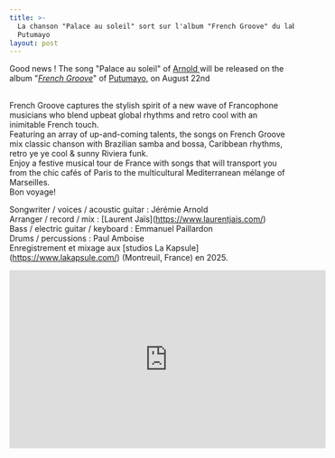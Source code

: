 ```yaml
---
title: >-
  La chanson "Palace au soleil" sort sur l'album "French Groove" du label
  Putumayo 
layout: post
---
```

Good news ! The song "Palace au soleil" of [Arnold ](https://www.putumayo.com/arnold)will be released on the album "[_French Groove_](https://www.putumayo.com/french-groove)" of [Putumayo](https://www.putumayo.com/french-groove), on August 22nd



\
French Groove captures the stylish spirit of a new wave of Francophone musicians who blend upbeat global rhythms and retro cool with an inimitable French touch.\
Featuring an array of up-and-coming talents, the songs on French Groove mix classic chanson with Brazilian samba and bossa, Caribbean rhythms, retro ye ye cool & sunny Riviera funk.\
Enjoy a festive musical tour de France with songs that will transport you from the chic cafés of Paris to the multicultural Mediterranean mélange of Marseilles.\
Bon voyage!

Songwriter / voices / acoustic guitar : Jérémie Arnold\
Arranger / record / mix : \[Laurent Jaïs](https://www.laurentjais.com/)\
Bass / electric guitar / keyboard : Emmanuel Paillardon\
Drums / percussions : Paul Amboise\
Enregistrement et mixage aux \[studios La Kapsule](https://www.lakapsule.com/) (Montreuil, France) en 2025.

<iframe width="560" height="315" src="https://www.youtube.com/embed/chqYCbtI2rI?si=sK-S0K9UUNnZdjkK" title="YouTube video player" frameborder="0" allow="accelerometer; autoplay; clipboard-write; encrypted-media; gyroscope; picture-in-picture; web-share" referrerpolicy="strict-origin-when-cross-origin" allowfullscreen></iframe\

